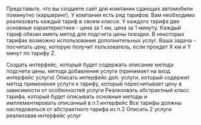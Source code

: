 Представьте, что вы создаете сайт для компании сдающих автомобили поминутно (каршеринг). 
У компании есть ряд тарифов. Вам необходимо реализовать каждый тариф в своем классе.
У каждого тарифа две основные характеристики - цена за 1 км, цена за 1 минуту. 
Каждый тариф обязан иметь метод для подсчета цены поездки. В некоторых тарифах возможно использование дополнительных услуг. 
Ваша задача - посчитать цену, которую получит пользователь, если проедет Х км и Y минут по тарифу Z.




Создать интерфейс, который будет содержать описание метода подсчета цены, метода добавления услуги (принимает на вход интерфейс услуги)
Описать интерфейс доп. услуги, который содержит метод применения услуги к тарифу, который пересчитывает цену в зависимости от особенностей услуги
Реализовать абстрактный класс тарифа, который будет описывать основные методы и имплементировать описанный в п.1 интерфейс
Все тарифы должны наследоваться от абстрактного тарифа из п.2
Описать 2 услуги реализовав интерфейс услуг